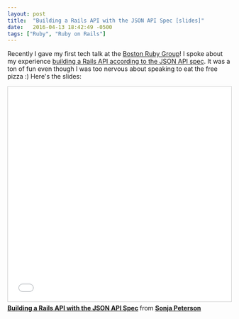 ```yaml
---
layout: post
title:  "Building a Rails API with the JSON API Spec [slides]"
date:   2016-04-13 18:42:49 -0500
tags: ["Ruby", "Ruby on Rails"]
---
```


Recently I gave my first tech talk at the [Boston Ruby Group](http://bostonrb.org)! I spoke about my experience [building a Rails API according to the JSON API spec](http://bostonrb.org/presentations/building-a-rails-api-with-the-json-api-spec). It was a ton of fun even though I was too nervous about speaking to eat the free pizza :) Here's the slides:

<iframe src="//www.slideshare.net/slideshow/embed_code/key/oX9DvxoiG8FlDK" width="595" height="485" frameborder="0" marginwidth="0" marginheight="0" scrolling="no" style="border:1px solid #CCC; border-width:1px; margin-bottom:5px; max-width: 100%;" allowfullscreen> </iframe> <div style="margin-bottom:5px"> <strong> <a href="//www.slideshare.net/SonjaPeterson2/building-a-rails-api-with-the-json-api-spec" title="Building a Rails API with the JSON API Spec" target="_blank">Building a Rails API with the JSON API Spec</a> </strong> from <strong><a href="//www.slideshare.net/SonjaPeterson2" target="_blank">Sonja Peterson</a></strong> </div>
